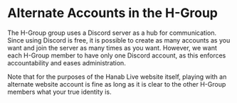 # Alternate Accounts in the H-Group

The H-Group group uses a Discord server as a hub for communication. Since using Discord is free, it is possible to create as many accounts as you want and join the server as many times as you want. However, we want each H-Group member to have only one Discord account, as this enforces accountability and eases administration.

Note that for the purposes of the Hanab Live website itself, playing with an alternate website account is fine as long as it is clear to the other H-Group members what your true identity is.
